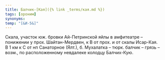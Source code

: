 ```yaml
---
title: Балчик-[Кая]({% link _terms/кая.md %})
tags: [ороним]
synonyms:
temp: "[&И-5&]"
---
```


Скала, участок юж. бровки Ай-Петринской яйлы в амфитеатре – понижении у прох.
Шайтан-Мердвен, к В от прох. и от скалы Исар-Кая. В 1 км к С от нп Санаторное
(Ялт.), б. Мухалатка – тюрк. балчик – грязь – возм., по расположенному невдалеке
колодцу Балчих-Кую.
